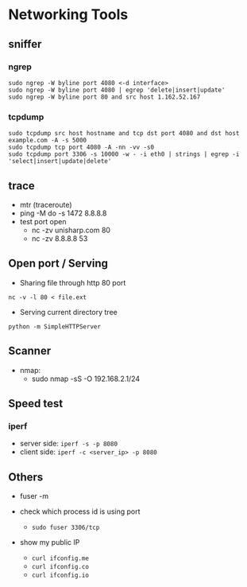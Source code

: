 <!-- TITLE: Networking Tools -->
<!-- SUBTITLE: A quick summary of Networking Tools -->

# Networking Tools

## sniffer

### ngrep

```
sudo ngrep -W byline port 4080 <-d interface>
sudo ngrep -W byline port 4080 | egrep 'delete|insert|update'
sudo ngrep -W byline port 80 and src host 1.162.52.167
```


### tcpdump

```
sudo tcpdump src host hostname and tcp dst port 4080 and dst host example.com -A -s 5000
sudo tcpdump tcp port 4080 -A -nn -vv -s0
sudo tcpdump port 3306 -s 10000 -w - -i eth0 | strings | egrep -i 'select|insert|update|delete'
```

## trace

* mtr (traceroute)
* ping -M do -s 1472 8.8.8.8
* test port open
    - nc -zv unisharp.com 80
    - nc -zv 8.8.8.8 53

## Open port / Serving

* Sharing file through http 80 port

`nc -v -l 80 < file.ext`

* Serving current directory tree

`python -m SimpleHTTPServer`

## Scanner

* nmap:
    - sudo nmap -sS -O 192.168.2.1/24



## Speed test

### iperf
* server side: `iperf -s -p 8080`
* client side: `iperf -c <server_ip> -p 8080`

## Others

* fuser -m <directory>
* check which process id is using port
    -  `sudo fuser 3306/tcp`


* show my public IP
    - `curl ifconfig.me`
    - `curl ifconfig.co`
    - `curl ifconfig.io`
